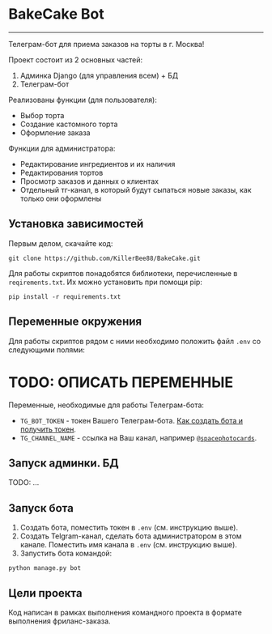 # BakeCake Bot

---
Телеграм-бот для приема заказов на торты в г. Москва!

Проект состоит из 2 основных частей:
1. Админка Django (для управления всем) + БД
2. Телеграм-бот

Реализованы функции (для пользователя):
- Выбор торта
- Создание кастомного торта
- Оформление заказа

Функции для администратора:
- Редактирование ингредиентов и их наличия
- Редактирования тортов
- Просмотр заказов и данных о клиентах
- Отдельный тг-канал, в который будут сыпаться новые заказы, как только они оформлены

## Установка зависимостей
Первым делом, скачайте код:
``` 
git clone https://github.com/KillerBee88/BakeCake.git
```
Для работы скриптов понадобятся библиотеки, перечисленные в `reqirements.txt`.
Их можно установить при помощи pip:
```
pip install -r requirements.txt
```

## Переменные окружения

Для работы скриптов рядом с ними необходимо положить файл `.env` со следующими полями:

 # TODO:  ОПИСАТЬ ПЕРЕМЕННЫЕ

Переменные, необходимые для работы Телеграм-бота:
- `TG_BOT_TOKEN` - токен Вашего Телеграм-бота. [Как создать бота и получить токен](https://core.telegram.org/bots#how-do-i-create-a-bot).
- `TG_CHANNEL_NAME` - ссылка на Ваш канал, например [`@spacephotocards`](https://t.me/spacephotocards).


## Запуск админки. БД

TODO: ...

## Запуск бота

1. Создать бота, поместить токен в `.env` (см. инструкцию выше).
2. Создать Telgram-канал, сделать бота администратором в этом канале. Поместить имя канала в `.env` (см. инструкцию выше).
3. Запустить бота командой:
```
python manage.py bot
```

## Цели проекта
Код написан в рамках выполнения командного проекта в формате выполнения фриланс-заказа.